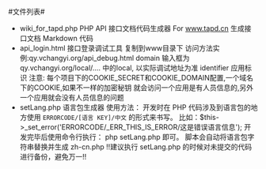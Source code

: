 #文件列表#

* wiki_for_tapd.php     PHP API 接口文档代码生成器 For www.tapd.cn        生成接口文档 Markdown 代码
* api_login.html        接口登录调试工具  复制到www目录下 访问方法实例:qy.vchangyi.org/api_debug.html
                        domain 输入框为qy.vchangyi.org/local/.... 中的local, 以实际调试地址为准
                        identifier 应用标识
                        注意: 每个项目下的COOKIE_SECRET和COOKIE_DOMAIN配置,一个域名下的COOKIE,如果不一样的加密秘钥
                        就会访问一个应用是有人员信息的,另外一个应用就会没有人员信息的问题
* setLang.php		语言包生成器
			使用方法：
			开发时在 PHP 代码涉及到语言包的地方使用 `ERRORCODE/[语言 KEY]/中文` 的形式来书写。
			比如：$this->_set_error('ERRORCODE/_ERR_THIS_IS_ERROR/这是错误语言信息');
			开发完毕后使用命令行执行： php setLang.php 即可。
			脚本会自动将语言包字符串替换并生成 zh-cn.php
			!!建议执行 setLang.php 的时候对未提交的代码进行备份，避免万一!!
